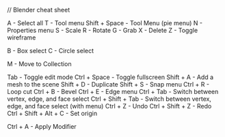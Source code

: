 // Blender cheat sheet

A - Select all
T - Tool menu
Shift + Space - Tool Menu (pie menu)
N - Properties menu
S - Scale
R - Rotate
G - Grab
X - Delete
Z - Toggle wireframe

B - Box select
C - Circle select

M - Move to Collection

Tab - Toggle edit mode
Ctrl + Space - Toggle fullscreen
Shift + A - Add a mesh to the scene
Shift + D - Duplicate
Shift + S - Snap menu
Ctrl + R - Loop cut
Ctrl + B - Bevel
Ctrl + E - Edge menu
Ctrl + Tab - Switch between vertex, edge, and face select
Ctrl + Shift + Tab - Switch between vertex, edge, and face select (with menu)
Ctrl + Z - Undo
Ctrl + Shift + Z - Redo
Ctrl + Shift + Alt + C - Set origin

Ctrl + A - Apply Modifier
